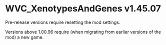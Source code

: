 # WVC_XenotypesAndGenes v1.45.07
 
Pre-release versions require resetting the mod settings.

Versions above 1.00.96 require (when migrating from earlier versions of the mod) a new game.